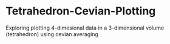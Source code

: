 # Tetrahedron-Cevian-Plotting
Exploring plotting 4-dimesional data in a 3-dimensional volume (tetrahedron) using cevian averaging
